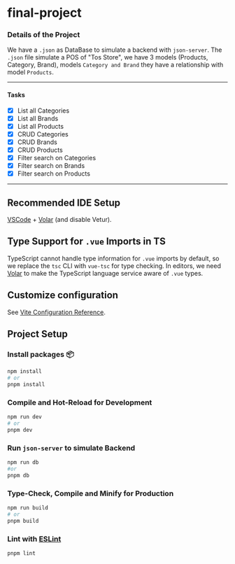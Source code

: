 # final-project

### Details of the Project

We have a `.json` as DataBase to simulate a backend with `json-server`.
The `.json` file simulate a POS of "Tos Store", we have 3 models (Products, Category, Brand), models `Category and Brand` they have a relationship with model `Products`.

---

#### Tasks

- [x] List all Categories
- [x] List all Brands
- [x] List all Products
- [x] CRUD Categories
- [x] CRUD Brands
- [x] CRUD Products
- [x] Filter search on Categories
- [x] Filter search on Brands
- [x] Filter search on Products

---

## Recommended IDE Setup

[VSCode](https://code.visualstudio.com/) + [Volar](https://marketplace.visualstudio.com/items?itemName=Vue.volar) (and disable Vetur).

## Type Support for `.vue` Imports in TS

TypeScript cannot handle type information for `.vue` imports by default, so we replace the `tsc` CLI with `vue-tsc` for type checking. In editors, we need [Volar](https://marketplace.visualstudio.com/items?itemName=Vue.volar) to make the TypeScript language service aware of `.vue` types.

## Customize configuration

See [Vite Configuration Reference](https://vite.dev/config/).

## Project Setup

### Install packages 📦

```sh
npm install
# or
pnpm install
```

### Compile and Hot-Reload for Development

```sh
npm run dev
# or
pnpm dev
```

### Run `json-server` to simulate Backend

```bash
npm run db
#or
pnpm db
```

### Type-Check, Compile and Minify for Production

```sh
npm run build
# or
pnpm build
```

### Lint with [ESLint](https://eslint.org/)

```sh
pnpm lint
```
